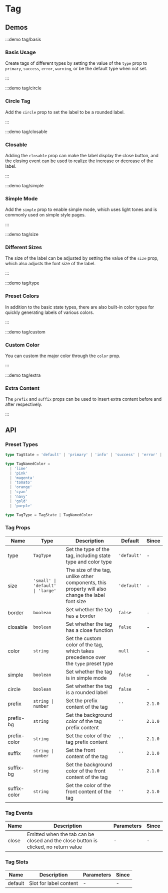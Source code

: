 # Tag

## Demos

:::demo tag/basis

### Basis Usage

Create tags of different types by setting the value of the `type` prop to `primary`, `success`, `error`, `warning`, or be the default type when not set.

:::

:::demo tag/circle

### Circle Tag

Add the `circle` prop to set the label to be a rounded label.

:::

:::demo tag/closable

### Closable

Adding the `closable` prop can make the label display the close button, and the closing event can be used to realize the increase or decrease of the label.

:::

:::demo tag/simple

### Simple Mode

Add the `simple` prop to enable simple mode, which uses light tones and is commonly used on simple style pages.

:::

:::demo tag/size

### Different Sizes

The size of the label can be adjusted by setting the value of the `size` prop, which also adjusts the font size of the label.

:::

:::demo tag/type

### Preset Colors

In addition to the basic state types, there are also built-in color types for quickly generating labels of various colors.

:::

:::demo tag/custom

### Custom Color

You can custom the major color through the `color` prop.

:::

:::demo tag/extra

### Extra Content

The `prefix` and `suffix` props can be used to insert extra content before and after respectively.

:::

## API

### Preset Types

```ts
type TagState = 'default' | 'primary' | 'info' | 'success' | 'error' | 'warning'

type TagNamedColor =
  | 'lime'
  | 'pink'
  | 'magenta'
  | 'tomato'
  | 'orange'
  | 'cyan'
  | 'navy'
  | 'gold'
  | 'purple'

type TagType = TagState | TagNamedColor
```

### Tag Props

| Name         | Type                              | Description                                                                                      | Default     | Since   |
| ------------ | --------------------------------- | ------------------------------------------------------------------------------------------------ | ----------- | ------- |
| type         | `TagType`                         | Set the type of the tag, including state type and color type                                     | `'default'` | -       |
| size         | `'small' \| 'default' \| 'large'` | The size of the tag, unlike other components, this property will also change the label font size | `'default'` | -       |
| border       | `boolean`                         | Set whether the tag has a border                                                                 | `false`     | -       |
| closable     | `boolean`                         | Set whether the tag has a close function                                                         | `false`     | -       |
| color        | `string`                          | Set the custom color of the tag, which takes precedence over the `type` preset type              | `null`      | -       |
| simple       | `boolean`                         | Set whether the tag is in simple mode                                                            | `false`     | -       |
| circle       | `boolean`                         | Set whether the tag is a rounded label                                                           | `false`     | -       |
| prefix       | `string \| number`                | Set the prefix content of the tag                                                                | `''`        | `2.1.0` |
| prefix-bg    | `string`                          | Set the background color of the tag prefix content                                               | `''`        | `2.1.0` |
| prefix-color | `string`                          | Set the color of the tag prefix content                                                          | `''`        | `2.1.0` |
| suffix       | `string \| number`                | Set the front content of the tag                                                                 | `''`        | `2.1.0` |
| suffix-bg    | `string`                          | Set the background color of the front content of the tag                                         | `''`        | `2.1.0` |
| suffix-color | `string`                          | Set the color of the front content of the tag                                                    | `''`        | `2.1.0` |

### Tag Events

| Name  | Description                                                                         | Parameters | Since |
| ----- | ----------------------------------------------------------------------------------- | ---------- | ----- |
| close | Emitted when the tab can be closed and the close button is clicked, no return value | -          | -     |

### Tag Slots

| Name    | Description            | Parameters | Since |
| ------- | ---------------------- | ---------- | ----- |
| default | Slot for label content | -          | -     |
